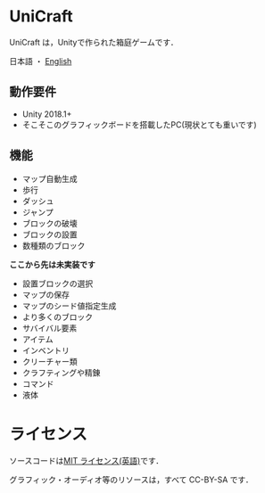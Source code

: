 # UniCraft

UniCraft は，Unityで作られた箱庭ゲームです．

日本語 ・ [English](README-en.md)

## 動作要件

- Unity 2018.1+
- そこそこのグラフィックボードを搭載したPC(現状とても重いです)

## 機能

- マップ自動生成
- 歩行
- ダッシュ
- ジャンプ
- ブロックの破壊
- ブロックの設置
- 数種類のブロック

**ここから先は未実装です**

- 設置ブロックの選択
- マップの保存
- マップのシード値指定生成
- より多くのブロック
- サバイバル要素
- アイテム
- インベントリ
- クリーチャー類
- クラフティングや精錬
- コマンド
- 液体


# ライセンス

ソースコードは[MIT ライセンス(英語)](LICENSE)です．

グラフィック・オーディオ等のリソースは，すべて CC-BY-SA です．